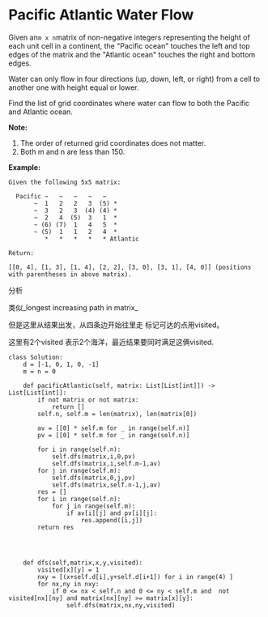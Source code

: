 # Pacific Atlantic Water Flow

Given an`m x n`matrix of non-negative integers representing the height of each unit cell in a continent, the "Pacific ocean" touches the left and top edges of the matrix and the "Atlantic ocean" touches the right and bottom edges.

Water can only flow in four directions \(up, down, left, or right\) from a cell to another one with height equal or lower.

Find the list of grid coordinates where water can flow to both the Pacific and Atlantic ocean.

**Note:**

1. The order of returned grid coordinates does not matter.
2. Both m and n are less than 150.

**Example:**

```text
Given the following 5x5 matrix:

  Pacific ~   ~   ~   ~   ~ 
       ~  1   2   2   3  (5) *
       ~  3   2   3  (4) (4) *
       ~  2   4  (5)  3   1  *
       ~ (6) (7)  1   4   5  *
       ~ (5)  1   1   2   4  *
          *   *   *   *   * Atlantic

Return:

[[0, 4], [1, 3], [1, 4], [2, 2], [3, 0], [3, 1], [4, 0]] (positions with parentheses in above matrix).
```

分析

类似_longest increasing path in matrix_

但是这里从结果出发，从四条边开始往里走 标记可达的点用visited。

这里有2个visited 表示2个海洋，最近结果要同时满足这俩visited.

```text
class Solution:
    d = [-1, 0, 1, 0, -1]
    m = n = 0

    def pacificAtlantic(self, matrix: List[List[int]]) -> List[List[int]]:
        if not matrix or not matrix:
            return []
        self.n, self.m = len(matrix), len(matrix[0])

        av = [[0] * self.m for _ in range(self.n)]
        pv = [[0] * self.m for _ in range(self.n)]

        for i in range(self.n):
            self.dfs(matrix,i,0,pv)
            self.dfs(matrix,i,self.m-1,av)
        for j in range(self.m):
            self.dfs(matrix,0,j,pv)
            self.dfs(matrix,self.n-1,j,av)
        res = []
        for i in range(self.n): 
            for j in range(self.m):
                if av[i][j] and pv[i][j]:
                    res.append([i,j])
        return res




    def dfs(self,matrix,x,y,visited):
        visited[x][y] = 1
        nxy = [(x+self.d[i],y+self.d[i+1]) for i in range(4) ]
        for nx,ny in nxy:
            if 0 <= nx < self.n and 0 <= ny < self.m and  not visited[nx][ny] and matrix[nx][ny] >= matrix[x][y]:
                self.dfs(matrix,nx,ny,visited)
```

